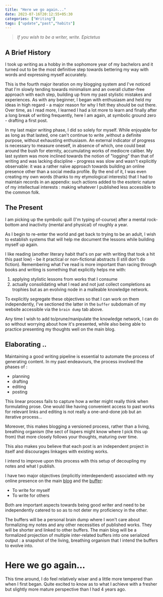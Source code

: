 ```yaml
---
title: "Here we go again..."
date: 2023-07-16T20:12:55+05:30
categories: ["Writing"]
tags: ["update","past","habits"]
---
```


> *If you wish to be a writer, write.*
> *Epictetus*

## A Brief History

I took up writing as a hobby in the sophomore year of my bachelors and
it turned out to be the most definitive step towards bettering my way
with words and expressing myself accurately.  

This is the fourth major iteration on my blogging system and I've
noticed that I'm slowly tending towards minimalism and an overall
clutter-free approach with each step, building up from my past
stylistic mistakes and experiences. As with any beginner, I began with
enthusiasm and held my ideas in high regard - a major reason for why I
felt they should be out there. Over time, as I read more, I
learned I had a lot more to learn and finally after a long break of
writing frequently, here I am again, at symbolic ground zero -
drafting a first post.  

In my last major writing phase, I did so solely for myself. While
enjoyable for as long as that lasted, one can't continue to write
,without a definite purpose, without exhausting
enthusiasm. An external indicator of progress is necessary to measure
oneself, in absence of which, one could beat around the bush for
eternity, accumulating works of mediocre caliber. My last system was
more inclined towards the notion of "logging" than
that of writing and was lacking discipline - progress was slow and
wasn't explicitly observable: it was a rather naïve approach towards
building an online presence other than a social media profile. By the
end of it, I was even creating my own words (thanks to my etymological
interests) that I had to maintain records in an appendix: such
actions added to the esoteric nature of my intellectual interests :
making whatever I published less accessible to the common folk.   

## The Present

I am picking up the symbolic quill (I'm typing of-course) after a
mental rock-bottom and inactivity (mental and physical) of roughly a
year.  

As I begin to re-enter the world and get back to trying to be an
adult, I wish to establish systems that will help me
document the lessons while building myself up again.  

I like reading (another literary habit that's on par with writing that
took a hit this past low) -
be it practical or non-fictional abstracts (I still don't do
fiction). Remembering what I've read is more important than racing
through books and writing is something that explicitly helps me with:
 1. applying stylistic lessons from works that I consume
 2. actually consolidating what I read and not just collect 
    completions as trophies but as an evolving node in a malleable
    knowledge network.
	
To explicitly segregate these objectives so that I can work on them
independently, I've sectioned the latter in the `buffer` subdomain
of my website accessible via the `brain dump` tab above.  

Any time I wish to add to/prune/manipulate the knowledge network, I
can do so without worrying about how it's presented, while also being
able to practice presenting my thoughts well on the main blog.  

## Elaborating ..

Maintaining a good writing pipeline is essential to automate the process of generating content. In my past endeavours, the process involved the phases of :
 - planning
 - drafting
 - editing
 - posting

This linear process fails to capture how a writer might really think when formulating prose. One would like having convenient access to past works for relevant links and editing is not really a one-and-done job but an iterative process...

Moreover, this makes blogging a versioned process, rather than a
living, breathing organism (the sect of lispers might know where I
pick this up from) that more closely follows your thoughts, maturing
over time.  

This also makes you believe that each post is an independent project
in itself and discourages linkages with existing works.  

I intend to improve upon this process with this setup of decoupling my notes and what I publish.

I have two major objectives (implicitly interdependent) associated with my online presence on the main [blog](https://rajpatil.dev) and the [buffer](https://buffer.rajpatil.dev):
 - To write for myself
 - To write for others

Both are important aspects towards being good writer and need to be
independently catered to so as to not deter my proficiency in the
other.  
   
The buffers will be a personal brain dump where I won't care about
formalizing my notes and any other necessities of published
works. They will be shorter and linked to other buffers. The main blog
will be a formalized projection of multiple inter-related buffers into
one serialized output : a snapshot of the living, breathing organism
that I intend the buffers to evolve into. 

# Here we go again...

This time around, I do feel relatively wiser and a
little more tempered than when I first began. Quite excited to know as to what
I achieve with a fresher but slightly more mature perspective than I
had 4 years ago.
